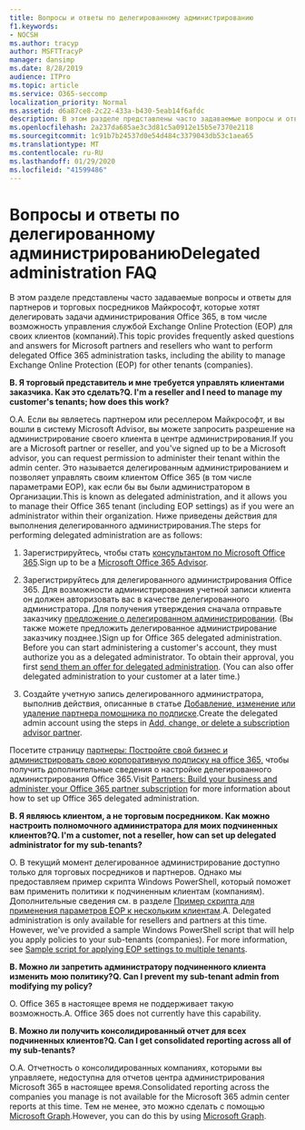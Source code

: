 ```yaml
---
title: Вопросы и ответы по делегированному администрированию
f1.keywords:
- NOCSH
ms.author: tracyp
author: MSFTTracyP
manager: dansimp
ms.date: 8/28/2019
audience: ITPro
ms.topic: article
ms.service: O365-seccomp
localization_priority: Normal
ms.assetid: d6a87ce8-2c22-433a-b430-5eab14f6afdc
description: В этом разделе представлены часто задаваемые вопросы и ответы для партнеров и торговых посредников Майкрософт, которые хотят делегировать задачи администрирования Office 365, в том числе возможность управления службой Exchange Online Protection (EOP) для своих клиентов (компаний).
ms.openlocfilehash: 2a237da685ae3c3d81c5a0912e15b5e7370e2118
ms.sourcegitcommit: 1c91b7b24537d0e54d484c3379043db53c1aea65
ms.translationtype: MT
ms.contentlocale: ru-RU
ms.lasthandoff: 01/29/2020
ms.locfileid: "41599486"
---
```

# <a name="delegated-administration-faq"></a><span data-ttu-id="6e782-103">Вопросы и ответы по делегированному администрированию</span><span class="sxs-lookup"><span data-stu-id="6e782-103">Delegated administration FAQ</span></span>

<span data-ttu-id="6e782-104">В этом разделе представлены часто задаваемые вопросы и ответы для партнеров и торговых посредников Майкрософт, которые хотят делегировать задачи администрирования Office 365, в том числе возможность управления службой Exchange Online Protection (EOP) для своих клиентов (компаний).</span><span class="sxs-lookup"><span data-stu-id="6e782-104">This topic provides frequently asked questions and answers for Microsoft partners and resellers who want to perform delegated Office 365 administration tasks, including the ability to manage Exchange Online Protection (EOP) for other tenants (companies).</span></span>

<span data-ttu-id="6e782-105">**В. Я торговый представитель и мне требуется управлять клиентами заказчика. Как это сделать?**</span><span class="sxs-lookup"><span data-stu-id="6e782-105">**Q. I'm a reseller and I need to manage my customer's tenants; how does this work?**</span></span>

<span data-ttu-id="6e782-106">О.</span><span class="sxs-lookup"><span data-stu-id="6e782-106">A.</span></span> <span data-ttu-id="6e782-107">Если вы являетесь партнером или реселлером Майкрософт, и вы вошли в систему Microsoft Advisor, вы можете запросить разрешение на администрирование своего клиента в центре администрирования.</span><span class="sxs-lookup"><span data-stu-id="6e782-107">If you are a Microsoft partner or reseller, and you've signed up to be a Microsoft advisor, you can request permission to administer their tenant within the admin center.</span></span> <span data-ttu-id="6e782-108">Это называется делегированным администрированием и позволяет управлять своим клиентом Office 365 (в том числе параметрами EOP), как если бы вы были администратором в Организации.</span><span class="sxs-lookup"><span data-stu-id="6e782-108">This is known as delegated administration, and it allows you to manage their Office 365 tenant (including EOP settings) as if you were an administrator within their organization.</span></span> <span data-ttu-id="6e782-109">Ниже приведены действия для выполнения делегированного администрирования.</span><span class="sxs-lookup"><span data-stu-id="6e782-109">The steps for performing delegated administration are as follows:</span></span>

1. <span data-ttu-id="6e782-110">Зарегистрируйтесь, чтобы стать [консультантом по Microsoft Office 365](https://aka.ms/cloudbenefits).</span><span class="sxs-lookup"><span data-stu-id="6e782-110">Sign up to be a [Microsoft Office 365 Advisor](https://aka.ms/cloudbenefits).</span></span>

2. <span data-ttu-id="6e782-p102">Зарегистрируйтесь для делегированного администрирования Office 365. Для возможности администрирования учетной записи клиента он должен авторизовать вас в качестве делегированного администратора. Для получения утверждения сначала отправьте заказчику [предложение о делегированном администрировании](https://support.office.com/article/26530dc0-ebba-415b-86b1-b55bc06b073e). (Вы также можете предложить делегированное администрирование заказчику позднее.)</span><span class="sxs-lookup"><span data-stu-id="6e782-p102">Sign up for Office 365 delegated administration. Before you can start administering a customer's account, they must authorize you as a delegated administrator. To obtain their approval, you first [send them an offer for delegated administration](https://support.office.com/article/26530dc0-ebba-415b-86b1-b55bc06b073e). (You can also offer delegated administration to your customer at a later time.)</span></span>

3. <span data-ttu-id="6e782-115">Создайте учетную запись делегированного администратора, выполнив действия, описанные в статье [Добавление, изменение или удаление партнера помощника по подписке](https://docs.microsoft.com/office365/admin/misc/add-partner).</span><span class="sxs-lookup"><span data-stu-id="6e782-115">Create the delegated admin account using the steps in [Add, change, or delete a subscription advisor partner](https://docs.microsoft.com/office365/admin/misc/add-partner).</span></span>

<span data-ttu-id="6e782-116">Посетите страницу [партнеры: Постройте свой бизнес и администрировать свою корпоративную подписку на office 365,](https://support.office.com/article/30dd1681-47e0-4cbc-abfe-a222cd111319) чтобы получить дополнительные сведения о настройке делегированного администрирования Office 365.</span><span class="sxs-lookup"><span data-stu-id="6e782-116">Visit [Partners: Build your business and administer your Office 365 partner subscription](https://support.office.com/article/30dd1681-47e0-4cbc-abfe-a222cd111319) for more information about how to set up Office 365 delegated administration.</span></span>

<span data-ttu-id="6e782-117">**В. Я являюсь клиентом, а не торговым посредником. Как можно настроить полномочного администратора для моих подчиненных клиентов?**</span><span class="sxs-lookup"><span data-stu-id="6e782-117">**Q. I'm a customer, not a reseller, how can set up delegated administrator for my sub-tenants?**</span></span>

<span data-ttu-id="6e782-p103">О. В текущий момент делегированное администрирование доступно только для торговых посредников и партнеров. Однако мы предоставляем пример скрипта Windows PowerShell, который поможет вам применить политики к подчиненным клиентам (компаниям). Дополнительные сведения см. в разделе [Пример скрипта для применения параметров EOP к нескольким клиентам](sample-script-for-applying-eop-settings-to-multiple-tenants.md).</span><span class="sxs-lookup"><span data-stu-id="6e782-p103">A. Delegated administration is only available for resellers and partners at this time. However, we've provided a sample Windows PowerShell script that will help you apply policies to your sub-tenants (companies). For more information, see [Sample script for applying EOP settings to multiple tenants](sample-script-for-applying-eop-settings-to-multiple-tenants.md).</span></span>

<span data-ttu-id="6e782-122">**В. Можно ли запретить администратору подчиненного клиента изменить мою политику?**</span><span class="sxs-lookup"><span data-stu-id="6e782-122">**Q. Can I prevent my sub-tenant admin from modifying my policy?**</span></span>

<span data-ttu-id="6e782-p104">О. Office 365 в настоящее время не поддерживает такую возможность.</span><span class="sxs-lookup"><span data-stu-id="6e782-p104">A. Office 365 does not currently have this capability.</span></span>

<span data-ttu-id="6e782-125">**В. Можно ли получить консолидированный отчет для всех подчиненных клиентов?**</span><span class="sxs-lookup"><span data-stu-id="6e782-125">**Q. Can I get consolidated reporting across all of my sub-tenants?**</span></span>

<span data-ttu-id="6e782-126">О.</span><span class="sxs-lookup"><span data-stu-id="6e782-126">A.</span></span> <span data-ttu-id="6e782-127">Отчетность о консолидированных компаниях, которыми вы управляете, недоступна для отчетов центра администрирования Microsoft 365 в настоящее время.</span><span class="sxs-lookup"><span data-stu-id="6e782-127">Consolidated reporting across the companies you manage is not available for the Microsoft 365 admin center reports at this time.</span></span> <span data-ttu-id="6e782-128">Тем не менее, это можно сделать с помощью [Microsoft Graph](https://docs.microsoft.com/graph/overview).</span><span class="sxs-lookup"><span data-stu-id="6e782-128">However, you can do this by using [Microsoft Graph](https://docs.microsoft.com/graph/overview).</span></span>
